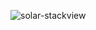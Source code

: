![solar-stackview](https://user-images.githubusercontent.com/19171147/57206915-0c5def80-6f8f-11e9-8965-756f711d2ece.gif)

